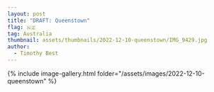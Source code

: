 ```yaml
---
layout: post
title: "DRAFT: Queenstown"
flag: 🇳🇿
tag: Australia
thumbnail: assets/thumbnails/2022-12-10-queenstown/IMG_9429.jpg
author:
  - Timothy Best
---
```


{% include image-gallery.html folder="/assets/images/2022-12-10-queenstown" %}
